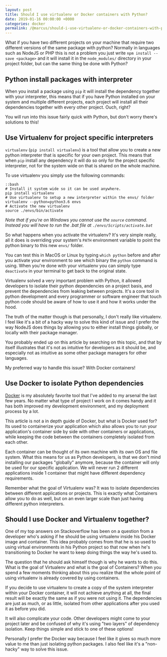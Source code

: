 ```yaml
---
layout: post
title: Should I use virtualenv or Docker containers with Python?
date: 2019-01-16 00:00:00 +0000
categories: docker
permalink: /@marcus/should-i-use-virtualenv-or-docker-containers-with-python
---
```


What if you have two different projects on your machine that require two different versions of the same package with python? Normally in languages such as NodeJS or PHP this is not a problem you just write `npm install --save <package>` and it will install it in the `node_modules/` directory in your project folder, but can the same thing be done with Python?

## Python install packages with interpreter
When you install a package using `pip` it will install the dependency together with your interpreter, this means that if you have Python installed on your system and multiple different projects, each project will install all their dependencies together with every other project. Ouch, right?

You will run into this issue fairly quick with Python, but don't worry there's solutions to this! 

## Use Virtualenv for project specific interpreters
`virtualenv` (`pip install virtualenv`) is a tool that allow you to create a new python interpreter that is specific for your own project. This means that when `pip` install any dependency it will do so only for the project specific interpreter, not for the system wide on that is shared on the whole machine.

To use virtualenv you simply use the following commands:

	::bash
	# Install it system wide so it can be used anywhere.
	pip install virtualenv
	# Use virtualenv to setup a new interpreter within the envs/ folder
	virtualenv --python=python3.6 envs
	# Activate the new virtualenv
	source ./envs/bin/activate

*Note that if you're on Windows you cannot use the `source` command. Instead you will have to run the .bat file at `./envs/Scripts/activate.bat`*

So what happens when you activate the virtualenv? It's very simple really, all it does is overriding your system's `PATH` environment variable to point the python binary to this new `envs/` folder.

You can test this in MacOS or Linux by typing `which python` before and after you activate your environment to see which binary the `python` command is using. When you're done with your virtualenv you can simply type `deactivate` in your terminal to get back to the original state.

Virtualenv solved a very important problem with Python, it allowed developers to isolate their python dependencies on a project basis, and prevent the dependencies from leaking between projects.  It's a core tool in python development and every programmer or software engineer that touch python code should be aware of how to use it and how it works under the hood.

The truth of the matter though is that personally, I don't really like virtualenv. I feel like it's a bit of a hacky way to solve this kind of issue and I prefer the way NodeJS does things by allowing you to either install things globally, or locally with their package manager.

You probably ended up on this article by searching on this topic, and that by itself illustrates that it's not as intuitive for developers as it should be, and especially not as intuitive as some other package managers for other languages.

My preferred way to handle this issue? With Docker containers!

## Use Docker to isolate Python dependencies
[Docker](https://www.docker.com/) is my absolutely favorite tool that I've added to my arsenal the last few years. No matter what type of project I work on it comes handy and it has both improved my development environment, and my deployment process by a lot.

This article is not a in depth guide of Docker, but what is Docker used for? Its used to containerize your application which also allows you to run your application's container side by side with other containers or applications, while keeping the code between the containers completely isolated from each other.

Each container can be thought of its own machine with its own OS and file system. What this means for us as Python developers, is that we don't mind installing our packages "globally" anymore, because the container will only be used for our specific application. We will never run 2 different applications inside 1 container that might have different dependency requirements.

Remember what the goal of Virtualenv was? It was to isolate dependencies between different applications or projects. This is exactly what Containers allow you to do as well, but on an even larger scale than just having different python interpreters.

## Should I use Docker and Virtualenv together?
One of my top answers on Stackoverflow has been on a question from a developer who's asking if he should be using virtualenv inside his Docker image and container. This idea probably comes from that he is so used to using virtual environments in his Python project so that now when he's transitioning to Docker he want to keep doing things the way he's used to.

The question that he should ask himself though is why he wants to do this. What is the goal of Virtualenv and what is the goal of Containers? When you spend a few moments thinking about this you realize that the whole point of using virtualenv is already covered by using containers.

If you decide to use virtualenv to create a copy of the system interpreter within your Docker container, it will not achieve anything at all, the final result will be exactly the same as if you were not using it. The dependencies are just as much, or as little, isolated from other applications after you used it as before you did.

It will also complicate your code. Other developers might come to your project later and be confused of why it's using "two layers" of dependency isolation. Keep things simple and stick to one of these options!

Personally I prefer the Docker way because I feel like it gives so much more value to me than just isolating python packages. I also feel like it's a "non-hacky" way to solve this issue.
